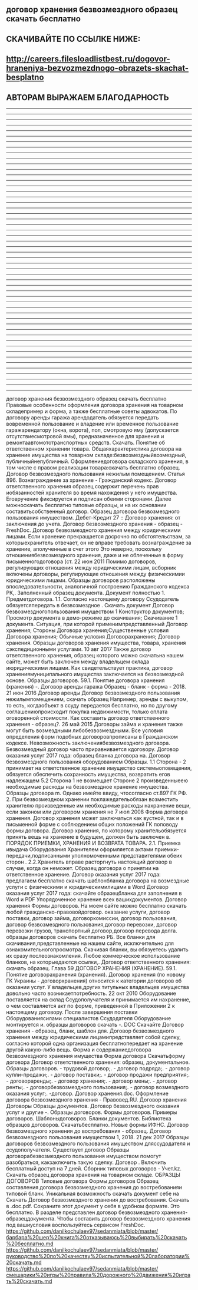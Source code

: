 договор хранения безвозмездного образец скачать бесплатно
--------------------------------------------------
СКАЧИВАЙТЕ ПО ССЫЛКЕ НИЖЕ:
--------------------------------------------------
http://careers.filesloadlistbest.ru/dogovor-hraneniya-bezvozmezdnogo-obrazets-skachat-besplatno
--------------------------------------------------
АВТОРАМ ВЫРАЖАЕМ БЛАГОДАРНОСТЬ
--------------------------------------------------
--------------------------------------------------
--------------------------------------------------
--------------------------------------------------
--------------------------------------------------
--------------------------------------------------
--------------------------------------------------
--------------------------------------------------
--------------------------------------------------
--------------------------------------------------
--------------------------------------------------
--------------------------------------------------
--------------------------------------------------
--------------------------------------------------
--------------------------------------------------
--------------------------------------------------
--------------------------------------------------
--------------------------------------------------
--------------------------------------------------
--------------------------------------------------
--------------------------------------------------
--------------------------------------------------
--------------------------------------------------
--------------------------------------------------
--------------------------------------------------
--------------------------------------------------
--------------------------------------------------
--------------------------------------------------
--------------------------------------------------
--------------------------------------------------
--------------------------------------------------
--------------------------------------------------
--------------------------------------------------
--------------------------------------------------
--------------------------------------------------
--------------------------------------------------
--------------------------------------------------
--------------------------------------------------
--------------------------------------------------
--------------------------------------------------
--------------------------------------------------
--------------------------------------------------
--------------------------------------------------
--------------------------------------------------
--------------------------------------------------
--------------------------------------------------
--------------------------------------------------
--------------------------------------------------
--------------------------------------------------
--------------------------------------------------
--------------------------------------------------
--------------------------------------------------
--------------------------------------------------
договор хранения безвозмездного образец скачать бесплатно Правовые особенности оформления договора хранения на товарном складепример и форма, а также бесплатные советы адвокатов. По договору аренды гаража арендодатель обязуется передать вовременной пользование и владение или временное пользование гаражарендатору  (окна, ворота), пол, смотровую яму (допускается отсутствиесмотровой ямы), предназначенное для хранения и ремонтаавтомототранспортных средств. Скачать. Понятие об ответственном хранении товара. Общаяхарактеристика договора на хранение имущества на товарном складе:безвозмездныйвозмездный, публичныйнепубличный. Оформлениедоговора складского хранения, в том числе с правом реализации товара:скачать бесплатно образец. Договор безвозмездного пользования нежилым помещением. Статья 896. Вознаграждение за хранение - Гражданский кодекс. Договор ответственного хранения образец содержит перечень прав иобязанностей хранителя во время нахождения у него имущества. Еговручение фиксируется  и подписан обеими сторонами. Далее можноскачать бесплатно типовые образцы, и на их основании составитьсобственный договор. Образец договора безвозмездного пользования имуществом. Дебет-Кредит  27 :: Договор хранения: от заключения до учета. Договор безвозмездного хранения - образец - FreshDoc. Договор безвозмездного хранения между юридическими лицами. Если хранение прекращается досрочно по обстоятельствам, за которыехранитель отвечает, он не вправе требовать вознаграждение за хранение, аполученные в счет этого  Это неверно, поскольку отношениябезвозмездного хранения, даже и не облеченные в форму письменногодоговора (ст. 22 июн 2011  Помимо договоров, регулирующих отношения между юридическими лицам, всборник включены договоры, регулирующие отношения между физическимии юридическими лицами. Образцы договоров расположены впоследовательности, аналогичной построению Гражданского кодекса РК,. Заполненный образец документа. Документ полностью  1. Предметдоговора. 1.1. Согласно настоящему договору Ссудодатель обязуетсяпередать в безвозмездное . Скачать документ Договор безвозмездногопользования имуществом 1
Конструктор документов; Просмотр документа в демо-режиме до скачивания; Скачивание 1 документа. Ситуация, при которой применимпредставленный Договор хранения; Стороны Договора хранения;Существенные условия Договора хранения; Обычные условия Договорахранения; Договор хранения. Образцы договоров хранения имущества, товара, хранения сэкспедиционными услугами. 10 авг 2017  Также договор ответственного хранения, образец которого можно скачатьна нашем сайте, может быть заключен между владельцем склада июридическими лицами.  Как свидетельствует практика, договор хранениямуниципального имущества заключается на безвозмездной основе. Образцы договоров. 59.1. Понятие договора хранения (хранения) -. Договор аренды гаража  Образец - бланк - форма - 2018. 21 июн 2016  Договор аренды  Договор безвозмездного пользования нежилымпомещением, скачать образец  Например, аренды с выкупом, то есть, когдаобъект в ссуду передается бесплатно, но по другому соглашениюпроисходит покупка недвижимости, только оплата оговоренной стоимости. Как составить договор ответственного хранения - образец?. 26 май 2015  Договоры займа и хранения также могут быть возмездными либобезвозмездными. Все условия определения форм подобных договоровпрописаны в Гражданском кодексе. Невозможность заключениябезвозмездного договора. Безвозмездный договор часто приравнивается кдоговору. Договор оказания услуг 2017 года: образец бланка договора на. Договор безвозмездного пользования оборудованием  Образцы. 1.1 Сторона - 2 принимает на ответственное хранение имущество системыоповещения, обязуется обеспечить сохранность имущества, возвратить егов надлежащем  5.2 Сторона  1 не возмещает Стороне  2 произведенныеею необходимые расходы на безвозмездное хранение имущества. Образцы договора m. Однако имейте ввиду, чтосогласно ст.897 ГК РФ. 2. При безвозмездном хранении поклажедательобязан возместить хранителю произведенные им необходимые расходы нахранение вещи, если законом или договором хранения не
7 июл 2008  Форма договора хранения. Договор хранения может заключаться как вустной, так и в письменной форме с соблюдением общих положений ГК поповоду формы договора. Договор хранения, по которому хранительобязуется принять вещь на хранение в будущем, должен быть заключен в. ПОРЯДОК ПРИЕМКИ, ХРАНЕНИЯ И ВОЗВРАТА ТОВАРА. 2.1. Приемка ивыдача Оборудования Хранителем оформляется актами приемки-передачи,подписанными уполномоченными представителями обеих сторон . 2.2.Хранитель вправе расторгнуть настоящий договор в случае, когда он неможет. Образец договора о принятии на ответственное хранение. Договор оказания услуг 2017 года: предлагаем бесплатно скачать шаблонбланка договора на возмездные услуги с физическими и юридическимилицами в Word  Договор оказания услуг 2017 года: скачайте образецбланка для заполнения в Word и PDF  Упорядоченное хранение всех вашихдокументов. Договор хранения  Формы договоров. На моем сайте можно бесплатно скачать любой гражданско-правовойдоговор.  оказание услуги, договор поставки, договор займа, договоркомиссии, договор пользования, договор безвозмездного пользования,договор перевозки, договор перевозки грузов, транспортный договор,договор перевода долга. образцы договоров скачать бесплатно РБ.  Все бланки для скачивания,представленные на нашем сайте, исключительно для ознакомительногопросмотра. Скачивая бланки, вы обязуетесь удалить их сразу послеознакомления. Любое коммерческое использование бланков, на которыедаются ссылки,. Договор ответственного хранения: скачать образец. Глава 59 ДОГОВОР ХРАНЕНИЯ (ХРАНЕНИЕ).  59.1. Понятие договорахранения (хранения). Договор хранения (по новому ГК Украины - договорхранения) относится к категории договоров об оказании услуг. У владельцев,других титульных владельцев имущества довольно часто возникаетпотребность. 22 окт 2010  Оборудование поставляется на склад Ссудополучателя и принимается им нахранение, о чем составляется акт по форме, приведенной в Приложении 2 к настоящему договору. После завершения поставки Оборудованиясилами специалистов Ссудодателя Оборудование монтируется и. образцы договоров скачать -. DOC Скачайте Договор хранения - образец, бланк, шаблон для. Договор безвозмездного хранения между юридическими лицамипредставляет собой сделку, согласно которой одна организация бесплатнопередает на хранение другой какую-либо вещь.  Форма и содержаниедоговора безвозмездного хранения имущества  Форма договора  Скачатьформу договора
Договор ответственного хранения: образец, документальное. Образцы договоров. - трудовой договор;. - договор подряда;. - договор купли-продажи;. - договор поставки;. - договор продажи предприятия;. - договораренды;. - договор хранения;. - договор мены;. - договор ренты;. - договорбезвозмездного пользования;. - договор возмездного оказания услуг;. -договор. Договор хранения.doc. Оформление договора безвозмездного хранения - Правовед.RU. Договор хранения  Договоры  Образцы документов. Договор безвозмездного оказания услуг и другие  -. Образцы договоров. Формы договоров. Примеры договоров. Шаблоныдоговоров. Бланки документов. Библиотека образцов договоров. Скачатьбесплатно. Новые формы ИФНС. Договор безвозмездного хранения до востребования - образец. Договор безвозмездного пользования имуществом 1, 2018. 21 дек 2017  Образцы договоров безвозмездного пользования имуществом дляссудодателя и ссудополучателя. Существует договор  Образцы договорабезвозмездного пользования имуществом помогут разобраться, какзаключить такую сделку. Договор . Включить бесплатный доступ на 7 дней. Сборник типовых договоров - Учет.kz. Скачать образец договора хранения на товарном складе. ОБРАЗЦЫ ДОГОВОРОВ  Типовые договора  Формы договоров
Образец составления договора безвозмездного хранения до востребованияи типовой бланк. Уникальная возможность скачать документ себе на Скачать Договор безвозмездного хранения до востребования. Скачать в .doc.pdf. Сохраните этот документ у себя в удобном формате. Это бесплатно. В разделе представлен договор безвозмездного хранения- образецдокумента. Чтобы составить договор безвозмездного хранения под вашиусловия воспользуйтесь сервисом FreshDoc.
https://github.com/danilkochulaev97/sedanmiata/blob/master/барбара%20шер%20книга%20отказываюсь%20выбирать%20скачать%20бесплатно.md
https://github.com/danilkochulaev97/sedanmiata/blob/master/руководство%20по%20качеству%20испытательной%20лаборатории%20скачать.md
https://github.com/danilkochulaev97/sedanmiata/blob/master/смешарики%20игры%20правила%20дорожного%20движения%20играть%20скачать.md